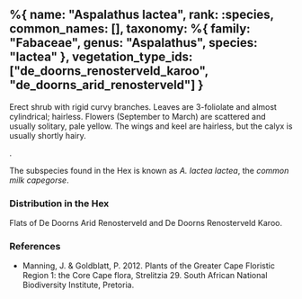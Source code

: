 %{
    name: "Aspalathus lactea",
    rank: :species,
    common_names: [],
    taxonomy: %{
        family: "Fabaceae",
        genus: "Aspalathus",
        species: "lactea"
    },
    vegetation_type_ids: ["de_doorns_renosterveld_karoo", "de_doorns_arid_renosterveld"]
}
---

Erect shrub with rigid curvy branches. Leaves are 3-foliolate and almost cylindrical; hairless.
Flowers (September to March) are scattered and usually solitary, pale yellow. The wings and keel are hairless, but
the calyx is usually shortly hairy.


<!-- read more -->.

The subspecies found in the Hex is known as *A. lactea lactea*, the *common milk capegorse*.

### Distribution in the Hex

Flats of De Doorns Arid Renosterveld and De Doorns Renosterveld Karoo.

### References

* Manning, J. & Goldblatt, P. 2012. Plants of the Greater Cape Floristic Region 1: the Core Cape flora, Strelitzia 29. South African National Biodiversity Institute, Pretoria.